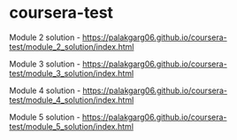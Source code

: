 # coursera-test
Module 2 solution - https://palakgarg06.github.io/coursera-test/module_2_solution/index.html

Module 3 solution - https://palakgarg06.github.io/coursera-test/module_3_solution/index.html

Module 4 solution - https://palakgarg06.github.io/coursera-test/module_4_solution/index.html

Module 5 solution - https://palakgarg06.github.io/coursera-test/module_5_solution/index.html

